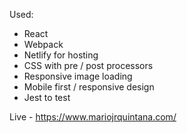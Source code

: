 Used:
  - React
  - Webpack
  - Netlify for hosting
  - CSS with pre / post processors
  - Responsive image loading
  - Mobile first / responsive design
  - Jest to test
  
  Live - https://www.mariojrquintana.com/

